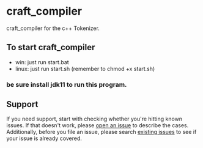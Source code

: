 # craft_compiler
craft_compiler for the c++ Tokenizer.
## To start craft_compiler

- win: just run start.bat
- linux: just run start.sh (remember to chmod +x start.sh)
### be sure install jdk11 to run this program.
## Support

If you need support, start with checking whether you're hitting known issues. If that doesn't work, please [open an issue](https://github.com/pwh-pwh/craft_compiler/issues/new)
to describe the cases. Additionally, before you file an issue, please search [existing issues](https://github.com/pwh-pwh/craft_compiler/issues)
to see if your issue is
already covered.



